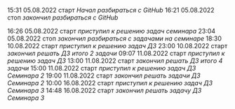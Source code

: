 15:31 05.08.2022 старт *Начал разбираться с GitHub*
16:21 05.08.2022 стоп *закончил разбираться с GitHub*

16:26 05.08.2022 старт *приступил к решению задач семинара*
23:04 05.08.2022 стоп *закончил разбираться с задачами на семинаре*
18:30 10.08.2022 старт *приступил к решению задач ДЗ*
23:00 10.08.2022 старт *закончил решать ДЗ итого 2 задачи*
09:07 11.08.2022 старт *приступил к решению задач ДЗ*
13:00 11.08.2022 старт *закончил решать ДЗ итого 4 задачи*
15:00 11.08.2022 старт *приступил к решению задач ДЗ Семинара 2*
19:00 11.08.2022 старт *закончил решать задачи ДЗ Семинара 2*
10:00 16.08.2022 старт *приступил к решению задач ДЗ Семинара 3*
14:48 16.08.2022 старт *закончил решать задачу ДЗ Семинара 3*